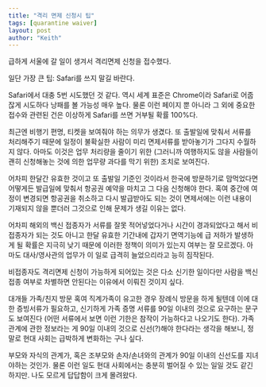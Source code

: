```yaml
---
title: "격리 면제 신청시 팁"
tags: [quarantine waiver]
layout: post
author: "Keith"
---
```


급하게 서울에 갈 일이 생겨서 격리면제 신청을 접수했다.

일단 가장 큰 팁: Safari를 쓰지 말길 바란다.

Safari에서 대충 5번 시도했던 것 같다. 역시 세계 표준은 Chrome이라 Safari로 어줍잖게 시도하다 낭패를 볼 가능성 매우 높다. 물론 이런 페이지 뿐 아니라 그 외에 중요한 접수와 관련된 건은 이상하게 Safari를 쓰면 거부될 확률 100%다.

최근엔 비행기 편명, 티켓을 보여줘야 하는 의무가 생겼다. 또 출발일에 맞춰서 서류를 처리해주기 때문에 일정이 불확실한 사람이 미리 면제서류를 받아놓기가 그다지 수월하지 않다. 아마도 이것은 업무 처리량을 줄이기 위한 (그러니까 여행하지도 않을 사람들이 괜히 신청해놓는 것에 의한 업무량 과다를 막기 위한) 조치로 보여진다.

어차피 한달간 유효한 것이고 또 출발일 기준인 것이라서 한국에 방문하기로 맘먹었다면 어떻게든 발급일에 맞춰서 항공권 예약을 마치고 그 다음 신청해야 한다. 혹여 중간에 여정이 변경되면 항공권을 취소하고 다시 발급받아도 되는 것이 면제서에는 이런 내용이 기재되지 않을 뿐더러 그것으로 인해 문제가 생길 이유는 없다.

어차피 해외의 백신 접종자가 서류를 잘못 적어넣었다거나 시간이 경과되었다고 해서 비접종자가 되는 것도 아니고 한달 유효한 기간내에 갑자기 면역기능에 급 저하가 발생하게 될 확률은 지극히 낮기 때문에 이러한 정책이 의미가 있는지 여부는 잘 모르겠다. 아마도 대사/영사관의 업무가 이 일로 급격히 늘었으리라고 능히 짐작된다. 

비접종자도 격리면제 신청이 가능하게 되어있는 것은 다소 신기한 일이다만 사람을 백신접종 여부로 차별하면 안된다는 이유에서 이뤄진 것이지 싶다. 

대개들 가족/친지 방문 혹여 직계가족이 유고한 경우 장례식 방문을 하게 될텐데 이에 대한 증빙서류가 필요하고, 신기하게 가족 증명 서류를 90일 이내의 것으로 요구하는 문구도 보여진다 (어떤 서류에서 보면 이런 기한은 참작이 가능하다고 나오기도 한다). 가족 관계에 관한 정보라는 게 90일 이내의 것으로 신선(?)해야 한다라는 생각을 해보니, 정말로 현대 사회는 급박하게 변화하는 구나 싶다.

부모와 자식의 관계가, 혹은 조부모와 손자/손녀와의 관계가 90일 이내의 신선도를 지녀야하는 것인가. 물론 이런 일도 현대 사회에서는 충분히 벌어질 수 있는 일일 것도 같긴 하지만. 나도 모르게 답답함이 크게 몰려왔다. 